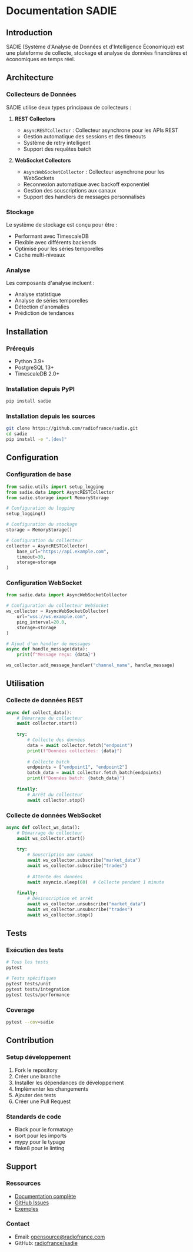 # Documentation SADIE

## Introduction
SADIE (Système d'Analyse de Données et d'Intelligence Économique) est une plateforme de collecte, stockage et analyse de données financières et économiques en temps réel.

## Architecture

### Collecteurs de Données
SADIE utilise deux types principaux de collecteurs :

1. **REST Collectors**
   - `AsyncRESTCollector` : Collecteur asynchrone pour les APIs REST
   - Gestion automatique des sessions et des timeouts
   - Système de retry intelligent
   - Support des requêtes batch

2. **WebSocket Collectors**
   - `AsyncWebSocketCollector` : Collecteur asynchrone pour les WebSockets
   - Reconnexion automatique avec backoff exponentiel
   - Gestion des souscriptions aux canaux
   - Support des handlers de messages personnalisés

### Stockage
Le système de stockage est conçu pour être :
- Performant avec TimescaleDB
- Flexible avec différents backends
- Optimisé pour les séries temporelles
- Cache multi-niveaux

### Analyse
Les composants d'analyse incluent :
- Analyse statistique
- Analyse de séries temporelles
- Détection d'anomalies
- Prédiction de tendances

## Installation

### Prérequis
- Python 3.9+
- PostgreSQL 13+
- TimescaleDB 2.0+

### Installation depuis PyPI
```bash
pip install sadie
```

### Installation depuis les sources
```bash
git clone https://github.com/radiofrance/sadie.git
cd sadie
pip install -e ".[dev]"
```

## Configuration

### Configuration de base
```python
from sadie.utils import setup_logging
from sadie.data import AsyncRESTCollector
from sadie.storage import MemoryStorage

# Configuration du logging
setup_logging()

# Configuration du stockage
storage = MemoryStorage()

# Configuration du collecteur
collector = AsyncRESTCollector(
    base_url="https://api.example.com",
    timeout=30,
    storage=storage
)
```

### Configuration WebSocket
```python
from sadie.data import AsyncWebSocketCollector

# Configuration du collecteur WebSocket
ws_collector = AsyncWebSocketCollector(
    url="wss://ws.example.com",
    ping_interval=20.0,
    storage=storage
)

# Ajout d'un handler de messages
async def handle_message(data):
    print(f"Message reçu: {data}")

ws_collector.add_message_handler("channel_name", handle_message)
```

## Utilisation

### Collecte de données REST
```python
async def collect_data():
    # Démarrage du collecteur
    await collector.start()
    
    try:
        # Collecte des données
        data = await collector.fetch("endpoint")
        print(f"Données collectées: {data}")
        
        # Collecte batch
        endpoints = ["endpoint1", "endpoint2"]
        batch_data = await collector.fetch_batch(endpoints)
        print(f"Données batch: {batch_data}")
    
    finally:
        # Arrêt du collecteur
        await collector.stop()
```

### Collecte de données WebSocket
```python
async def collect_ws_data():
    # Démarrage du collecteur
    await ws_collector.start()
    
    try:
        # Souscription aux canaux
        await ws_collector.subscribe("market_data")
        await ws_collector.subscribe("trades")
        
        # Attente des données
        await asyncio.sleep(60)  # Collecte pendant 1 minute
    
    finally:
        # Désinscription et arrêt
        await ws_collector.unsubscribe("market_data")
        await ws_collector.unsubscribe("trades")
        await ws_collector.stop()
```

## Tests

### Exécution des tests
```bash
# Tous les tests
pytest

# Tests spécifiques
pytest tests/unit
pytest tests/integration
pytest tests/performance
```

### Coverage
```bash
pytest --cov=sadie
```

## Contribution

### Setup développement
1. Fork le repository
2. Créer une branche
3. Installer les dépendances de développement
4. Implémenter les changements
5. Ajouter des tests
6. Créer une Pull Request

### Standards de code
- Black pour le formatage
- isort pour les imports
- mypy pour le typage
- flake8 pour le linting

## Support

### Ressources
- [Documentation complète](https://sadie.readthedocs.io/)
- [GitHub Issues](https://github.com/radiofrance/sadie/issues)
- [Exemples](https://github.com/radiofrance/sadie/tree/main/examples)

### Contact
- Email: opensource@radiofrance.com
- GitHub: [radiofrance/sadie](https://github.com/radiofrance/sadie)
